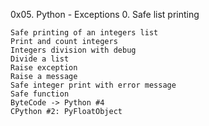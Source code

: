 0x05. Python - Exceptions 0. Safe list printing

    Safe printing of an integers list
    Print and count integers
    Integers division with debug
    Divide a list
    Raise exception
    Raise a message
    Safe integer print with error message
    Safe function
    ByteCode -> Python #4
    CPython #2: PyFloatObject



